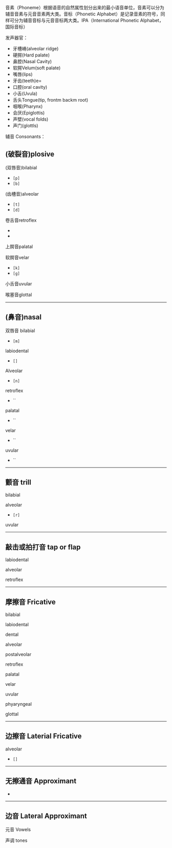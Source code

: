 音素（Phoneme）根据语音的自然属性划分出来的最小语音单位，音素可以分为辅音音素与元音音素两大类。音标（Phonetic Alphabet）是记录音素的符号，同样可分为辅音音标与元音音标两大类。IPA（International Phonetic Alphabet，国际音标）


发声器官：

* 牙槽嵴(alveolar ridge)
* 硬腭(Hard palate)
* 鼻腔(Nasal Cavity)
* 软腭Velum(soft palate)
* 嘴唇(lips)
* 牙齿(teeth)e=
* 口腔(oral cavity)
* 小舌(Uvula)
* 舌头Tongue(tip, frontm backm root)
* 咽喉(Pharynx)
* 会厌(Epiglottis)
* 声壁(vocal folds)
* 声门(glottls)


辅音 Consonants：

(破裂音)plosive
--------------

(双唇音)bilabial

* `[p]`
* `[b]`

(齿槽音)alveolar

* `[t]`
* `[d]`

卷舌音retroflex

* 
*
上腭音palatal

软腭音velar

* `[k]`
* `[g]`

小舌音uvular

喉塞音glottal

------------------------------------

(鼻音)nasal
-----

双唇音 bilabial

* `[m]`

labiodental

* `[]`

Alveolar

* `[n]`

retroflex

* ``

palatal

* ``

velar

* ``

uvular

* ``

-----------------------

颤音 trill
------------

bilabial

alveolar

* `[r]`

uvular

-----------------------

敲击或拍打音 tap or flap
----------------------

labiodental

alveolar

retroflex

-----------------------------------------

摩擦音 Fricative
----------------

bilabial

labiodental

dental

alveolar

postalveolar

retroflex

palatal

velar

uvular

phyaryngeal

glottal

--------------------------------------------------

边擦音 Laterial Fricative
------------------------

alveolar

* `[]`

---------------------------------------------------

无擦通音 Approximant 
-------------------

* 

-------------------------------------------------

边音 Lateral Approximant 
-----------------------



元音 Vowels


声调 tones
